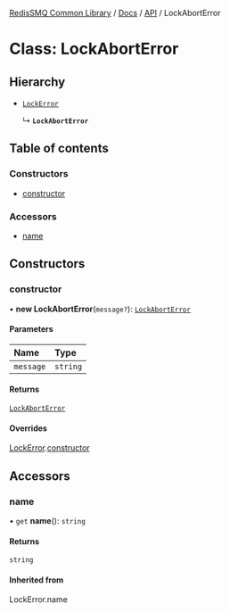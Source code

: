 [RedisSMQ Common Library](../../../README.md) / [Docs](README.md) / [API](docs/api/README.md) / LockAbortError

# Class: LockAbortError

## Hierarchy

- [`LockError`](docs/api/classes/LockError.md)

  ↳ **`LockAbortError`**

## Table of contents

### Constructors

- [constructor](docs/api/classes/LockAbortError.md#constructor)

### Accessors

- [name](docs/api/classes/LockAbortError.md#name)

## Constructors

### constructor

• **new LockAbortError**(`message?`): [`LockAbortError`](docs/api/classes/LockAbortError.md)

#### Parameters

| Name | Type |
| :------ | :------ |
| `message` | `string` |

#### Returns

[`LockAbortError`](docs/api/classes/LockAbortError.md)

#### Overrides

[LockError](docs/api/classes/LockError.md).[constructor](docs/api/classes/LockError.md#constructor)

## Accessors

### name

• `get` **name**(): `string`

#### Returns

`string`

#### Inherited from

LockError.name
